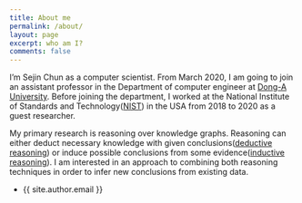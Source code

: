 ```yaml
---
title: About me
permalink: /about/
layout: page
excerpt: who am I? 
comments: false
---
```


I’m Sejin Chun as a computer scientist. From March 2020, I am going to join an assistant professor in the Department of computer engineer at [Dong-A University](https://computer.donga.ac.kr/sites/computer/index.do). Before joining the department, I worked at the National Institute of Standards and Technology([NIST](https://www.nist.gov/)) in the USA from 2018 to 2020 as a guest researcher.

My primary research is reasoning over knowledge graphs. Reasoning can either deduct necessary knowledge with given conclusions([deductive reasoning](https://en.wikipedia.org/wiki/Deductive_reasoning)) or induce possible conclusions from some evidence([inductive reasoning](https://en.wikipedia.org/wiki/Inductive_reasoning)).
I am interested in an approach to combining both reasoning techniques in order to infer new conclusions from existing data. 

- {{ site.author.email }}
